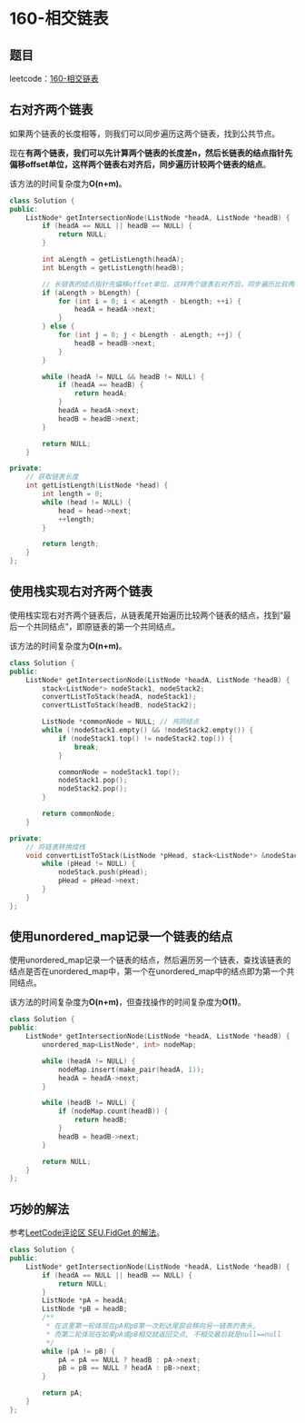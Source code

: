 # 160-相交链表

## 题目

leetcode：[160-相交链表](https://leetcode-cn.com/problems/intersection-of-two-linked-lists/)

## 右对齐两个链表

如果两个链表的长度相等，则我们可以同步遍历这两个链表，找到公共节点。

现在**有两个链表，我们可以先计算两个链表的长度差n，然后长链表的结点指针先偏移offset单位，这样两个链表右对齐后，同步遍历计较两个链表的结点**。

该方法的时间复杂度为**O(n+m)**。

```c++
class Solution {
public:
    ListNode* getIntersectionNode(ListNode *headA, ListNode *headB) {
        if (headA == NULL || headB == NULL) {
            return NULL;
        }

        int aLength = getListLength(headA);
        int bLength = getListLength(headB);

        // 长链表的结点指针先偏移offset单位，这样两个链表右对齐后，同步遍历比较两个链表的结点
        if (aLength > bLength) {
            for (int i = 0; i < aLength - bLength; ++i) {
                headA = headA->next;
            }
        } else {
            for (int j = 0; j < bLength - aLength; ++j) {
                headB = headB->next;
            }
        }

        while (headA != NULL && headB != NULL) {
            if (headA == headB) {
                return headA;
            }
            headA = headA->next;
            headB = headB->next;
        }

        return NULL;
    }

private:
    // 获取链表长度
    int getListLength(ListNode *head) {
        int length = 0;
        while (head != NULL) {
            head = head->next;
            ++length;
        }

        return length;
    }
};
```

## 使用栈实现右对齐两个链表

使用栈实现右对齐两个链表后，从链表尾开始遍历比较两个链表的结点，找到“最后一个共同结点”，即原链表的第一个共同结点。

该方法的时间复杂度为**O(n+m)**。

```c++
class Solution {
public:
    ListNode* getIntersectionNode(ListNode *headA, ListNode *headB) {
        stack<ListNode*> nodeStack1, nodeStack2;
        convertListToStack(headA, nodeStack1);
        convertListToStack(headB, nodeStack2);

        ListNode *commonNode = NULL; // 共同结点
        while (!nodeStack1.empty() && !nodeStack2.empty()) {
            if (nodeStack1.top() != nodeStack2.top()) {
                break;
            }

            commonNode = nodeStack1.top();
            nodeStack1.pop();
            nodeStack2.pop();
        }

        return commonNode;
    }

private:
    // 将链表转换成栈
    void convertListToStack(ListNode *pHead, stack<ListNode*> &nodeStack) {
        while (pHead != NULL) {
            nodeStack.push(pHead);
            pHead = pHead->next;
        }
    }
};
```

## 使用unordered_map记录一个链表的结点

使用unordered_map记录一个链表的结点，然后遍历另一个链表，查找该链表的结点是否在unordered_map中，第一个在unordered_map中的结点即为第一个共同结点。

该方法的时间复杂度为**O(n+m)**，但查找操作的时间复杂度为**O(1)**。

```c++
class Solution {
public:
    ListNode* getIntersectionNode(ListNode *headA, ListNode *headB) {
        unordered_map<ListNode*, int> nodeMap;

        while (headA != NULL) {
            nodeMap.insert(make_pair(headA, 1));
            headA = headA->next;
        }

        while (headB != NULL) {
            if (nodeMap.count(headB)) {
                return headB;
            }
            headB = headB->next;
        }

        return NULL;
    }
};
```

## 巧妙的解法

参考[LeetCode评论区 SEU.FidGet 的解法](https://leetcode-cn.com/problems/intersection-of-two-linked-lists/comments/3107)。

```c++
class Solution {
public:
    ListNode* getIntersectionNode(ListNode *headA, ListNode *headB) {
        if (headA == NULL || headB == NULL) {
            return NULL;
        }
        ListNode *pA = headA;
        ListNode *pB = headB;
        /**
         * 在这里第一轮体现在pA和pB第一次到达尾部会移向另一链表的表头, 
         * 而第二轮体现在如果pA或pB相交就返回交点, 不相交最后就是null==null
         */
        while (pA != pB) {
            pA = pA == NULL ? headB : pA->next;
            pB = pB == NULL ? headA : pB->next;
        }

        return pA;
    }
};
```

